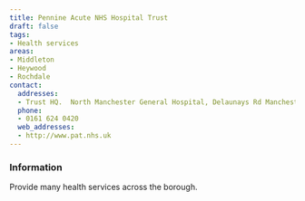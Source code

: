 ```yaml
---
title: Pennine Acute NHS Hospital Trust
draft: false
tags:
- Health services
areas:
- Middleton
- Heywood
- Rochdale
contact:
  addresses:
  - Trust HQ.  North Manchester General Hospital, Delaunays Rd Manchester
  phone:
  - 0161 624 0420
  web_addresses:
  - http://www.pat.nhs.uk
---
```


### Information
Provide many health services across the borough.
